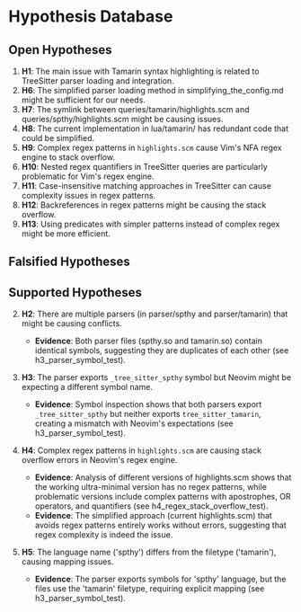 # Hypothesis Database

## Open Hypotheses

1. **H1**: The main issue with Tamarin syntax highlighting is related to TreeSitter parser loading and integration.
6. **H6**: The simplified parser loading method in simplifying_the_config.md might be sufficient for our needs.
7. **H7**: The symlink between queries/tamarin/highlights.scm and queries/spthy/highlights.scm might be causing issues.
8. **H8**: The current implementation in lua/tamarin/ has redundant code that could be simplified.
9. **H9**: Complex regex patterns in `highlights.scm` cause Vim's NFA regex engine to stack overflow.
10. **H10**: Nested regex quantifiers in TreeSitter queries are particularly problematic for Vim's regex engine.
11. **H11**: Case-insensitive matching approaches in TreeSitter can cause complexity issues in regex patterns.
12. **H12**: Backreferences in regex patterns might be causing the stack overflow.
13. **H13**: Using predicates with simpler patterns instead of complex regex might be more efficient.

## Falsified Hypotheses


## Supported Hypotheses

2. **H2**: There are multiple parsers (in parser/spthy and parser/tamarin) that might be causing conflicts.
   - **Evidence**: Both parser files (spthy.so and tamarin.so) contain identical symbols, suggesting they are duplicates of each other (see h3_parser_symbol_test).

3. **H3**: The parser exports `_tree_sitter_spthy` symbol but Neovim might be expecting a different symbol name.
   - **Evidence**: Symbol inspection shows that both parsers export `_tree_sitter_spthy` but neither exports `tree_sitter_tamarin`, creating a mismatch with Neovim's expectations (see h3_parser_symbol_test).

4. **H4**: Complex regex patterns in `highlights.scm` are causing stack overflow errors in Neovim's regex engine.
   - **Evidence**: Analysis of different versions of highlights.scm shows that the working ultra-minimal version has no regex patterns, while problematic versions include complex patterns with apostrophes, OR operators, and quantifiers (see h4_regex_stack_overflow_test).
   - **Evidence**: The simplified approach (current highlights.scm) that avoids regex patterns entirely works without errors, suggesting that regex complexity is indeed the issue.

5. **H5**: The language name ('spthy') differs from the filetype ('tamarin'), causing mapping issues.
   - **Evidence**: The parser exports symbols for 'spthy' language, but the files use the 'tamarin' filetype, requiring explicit mapping (see h3_parser_symbol_test).
